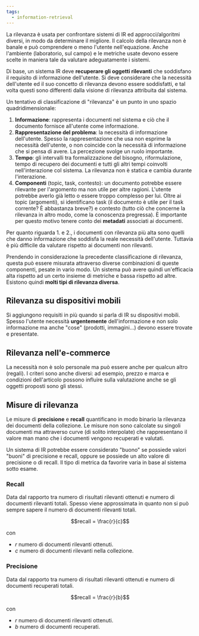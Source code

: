 ```yaml
---
tags: 
  - information-retrieval
---
```


La rilevanza è usata per confrontare sistemi di IR ed approcci/algoritmi diversi, in modo da determinare il migliore.
Il calcolo della rilevanza non è banale e può comprendere o meno l'utente nell'equazione. Anche l'ambiente (laboratorio, sul campo) e le metriche usate devono essere scelte in maniera tale da valutare adeguatamente i sistemi.

Di base, un sistema IR deve **recuperare gli oggetti rilevanti** che soddisfano il requisito di informazione dell'utente.
Si deve considerare che la necessità dell'utente ed il suo concetto di rilevanza devono essere soddisfatti, e tal volta questi sono differenti dalla visione di rilevanza attribuita dal sistema.

Un tentativo di classificazione di "rilevanza" è un punto in uno spazio quadridimensionale:
1. **Informazione**: rappresenta i documenti nel sistema e ciò che il documento fornisce all'utente come informazione.
2. **Rappresentazione del problema**: la necessità di informazione dell'utente. Spesso la rappresentazione che usa non esprime la necessità dell'utente, o non coincide con la necessità di informazione che si pensa di avere. La percezione svolge un ruolo importante.
3. **Tempo**: gli intervalli tra formalizzazione del bisogno, riformulazione, tempo di recupero dei documenti e tutti gli altri tempi coinvolti nell'interazione col sistema. La rilevanza non è statica e cambia durante l'interazione.
4. **Componenti** (topic, task, contesto): un documento potrebbe essere rilevante per l'argomento ma non utile per altre ragioni. L'utente potrebbe averlo già letto o essere troppo complesso per lui. Oltre ai topic (argomenti), si identificano task (il documento è utile per il task corrente? È abbastanza breve?) e contesto (tutto ciò che concerne la rilevanza in altro modo, come la conoscenza pregressa). È importante per questo motivo tenere conto dei **metadati** associati ai documenti.

Per quanto riguarda 1. e 2., i documenti con rilevanza più alta sono quelli che danno informazione che soddisfa la reale necessità dell'utente. Tuttavia è più difficile da valutare rispetto ai documenti non rilevanti.

Prendendo in considerazione la precedente classificazione di rilevanza, questa può essere misurata attraverso diverse combinazioni di queste componenti, pesate in vario modo. Un sistema può avere quindi un'efficacia alta rispetto ad un certo insieme di metriche e bassa rispetto ad altre.
Esistono quindi **molti tipi di rilevanza diversa**.

## Rilevanza su dispositivi mobili

Si aggiungono requisiti in più quando si parla di IR su dispositivi mobili.
Spesso l'utente necessità **urgentemente** dell'informazione e non solo informazione ma anche "cose" (prodotti, immagini...) devono essere trovate e presentate.

## Rilevanza nell'e-commerce

La necessità non è solo personale ma può essere anche per qualcun altro (regali). I criteri sono anche diversi: ad esempio, prezzo e marca e condizioni dell'articolo possono influire sulla valutazione anche se gli oggetti proposti sono gli stessi.

## Misure di rilevanza

Le misure di **precisione** e **recall** quantificano in modo binario la rilevanza dei documenti della collezione. Le misure non sono calcolate su singoli documenti ma attraverso curve (di solito interpolate) che rappresentano il valore man mano che i documenti vengono recuperati e valutati.

Un sistema di IR potrebbe essere considerato "buono" se possiede valori "buoni" di precisione e recall, oppure se possiede un alto valore di precisione o di recall. Il tipo di metrica da favorire varia in base al sistema sotto esame.

### Recall

Data dal rapporto tra numero di risultati rilevanti ottenuti e numero di documenti rilevanti totali. Spesso viene approssimata in quanto non si può sempre sapere il numero di documenti rilevanti totali.

$$recall = \frac{r}{c}$$

con
- $r$ numero di documenti rilevanti ottenuti.
- $c$ numero di documenti rilevanti nella collezione.

### Precisione

Data dal rapporto tra numero di risultati rilevanti ottenuti e numero di documenti recuperati totali.

$$recall = \frac{r}{b}$$

con
- $r$ numero di documenti rilevanti ottenuti.
- $b$ numero di documenti recuperati.